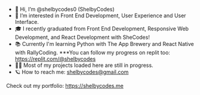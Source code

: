 - 👋 Hi, I’m @shelbycodes0 (ShelbyCodes)
- 🤩 I’m interested in Front End Development, User Experience and User Interface.
- 🎓 I recently graduated from Front End Development, Responsive Web Development, and React Development with SheCodes!
- 📚 Currently I'm learning Python with The App Brewery and React Native with RallyCoding.
  ***You can follow my progress on replit too: https://replit.com/@shelbycodes
- 👩‍💻 Most of my projects loaded here are still in progress. 
- 🪐 How to reach me: shelbycodes@gmail.com

Check out my portfolio: https://shelbycodes.me
